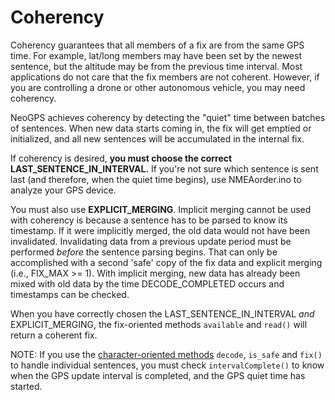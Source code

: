 Coherency
==========
Coherency guarantees that all members of a fix are from the same GPS time.  For example, lat/long members may have been set by the newest sentence, but the altitude may be from the previous time interval.  Most applications do not care that the fix members are not coherent.  However, if you are controlling a drone or other autonomous vehicle, you may need coherency.

NeoGPS achieves coherency by detecting the "quiet" time between batches of sentences.   When new data starts coming in, the fix will get emptied or initialized, and all new sentences will be accumulated in the internal fix.

If coherency is desired, **you must choose the correct LAST_SENTENCE_IN_INTERVAL.**  If you're not sure which sentence is sent last (and therefore, when the quiet time begins), use NMEAorder.ino to analyze your GPS device.

You must also use **EXPLICIT_MERGING**.  Implicit merging cannot be used with coherency is because a sentence has to be parsed to know its timestamp.  If it were implicitly merged, the old data would not have been invalidated.  Invalidating data from a previous update period must be performed _before_ the sentence parsing begins.  That can only be accomplished with a second 'safe' copy of the fix data and explicit merging (i.e., FIX_MAX >= 1).  With implicit merging, new data has already been mixed with old data by the time DECODE_COMPLETED occurs and timestamps can be checked.

When you have correctly chosen the LAST_SENTENCE_IN_INTERVAL *and* EXPLICIT_MERGING, the fix-oriented methods `available` and `read()` will return a coherent fix.

NOTE: If you use the [character-oriented methods](CharOriented.md) `decode`, `is_safe` and `fix()` to handle individual sentences, you must check `intervalComplete()` to know when the GPS update interval is completed, and the GPS quiet time has started.
